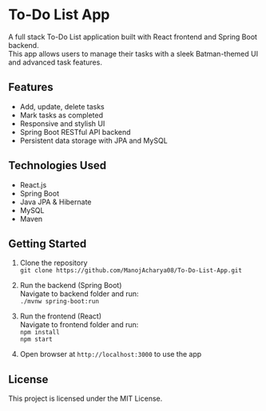 # To-Do List App

A full stack To-Do List application built with React frontend and Spring Boot backend.  
This app allows users to manage their tasks with a sleek Batman-themed UI and advanced task features.

## Features
- Add, update, delete tasks
- Mark tasks as completed
- Responsive and stylish UI
- Spring Boot RESTful API backend
- Persistent data storage with JPA and MySQL

## Technologies Used
- React.js
- Spring Boot
- Java JPA & Hibernate
- MySQL
- Maven

## Getting Started

1. Clone the repository  
   `git clone https://github.com/ManojAcharya08/To-Do-List-App.git`

2. Run the backend (Spring Boot)  
   Navigate to backend folder and run:  
   `./mvnw spring-boot:run`

3. Run the frontend (React)  
   Navigate to frontend folder and run:  
   `npm install`  
   `npm start`

4. Open browser at `http://localhost:3000` to use the app

## License
This project is licensed under the MIT License.
